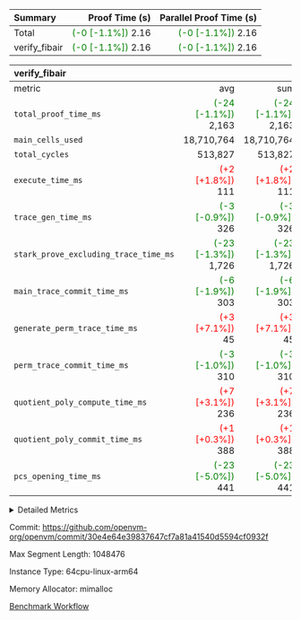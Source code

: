 | Summary | Proof Time (s) | Parallel Proof Time (s) |
|:---|---:|---:|
| Total | <span style='color: green'>(-0 [-1.1%])</span> 2.16 | <span style='color: green'>(-0 [-1.1%])</span> 2.16 |
| verify_fibair | <span style='color: green'>(-0 [-1.1%])</span> 2.16 | <span style='color: green'>(-0 [-1.1%])</span> 2.16 |


| verify_fibair |||||
|:---|---:|---:|---:|---:|
|metric|avg|sum|max|min|
| `total_proof_time_ms ` | <span style='color: green'>(-24 [-1.1%])</span> 2,163 | <span style='color: green'>(-24 [-1.1%])</span> 2,163 | <span style='color: green'>(-24 [-1.1%])</span> 2,163 | <span style='color: green'>(-24 [-1.1%])</span> 2,163 |
| `main_cells_used     ` |  18,710,764 |  18,710,764 |  18,710,764 |  18,710,764 |
| `total_cycles        ` |  513,827 |  513,827 |  513,827 |  513,827 |
| `execute_time_ms     ` | <span style='color: red'>(+2 [+1.8%])</span> 111 | <span style='color: red'>(+2 [+1.8%])</span> 111 | <span style='color: red'>(+2 [+1.8%])</span> 111 | <span style='color: red'>(+2 [+1.8%])</span> 111 |
| `trace_gen_time_ms   ` | <span style='color: green'>(-3 [-0.9%])</span> 326 | <span style='color: green'>(-3 [-0.9%])</span> 326 | <span style='color: green'>(-3 [-0.9%])</span> 326 | <span style='color: green'>(-3 [-0.9%])</span> 326 |
| `stark_prove_excluding_trace_time_ms` | <span style='color: green'>(-23 [-1.3%])</span> 1,726 | <span style='color: green'>(-23 [-1.3%])</span> 1,726 | <span style='color: green'>(-23 [-1.3%])</span> 1,726 | <span style='color: green'>(-23 [-1.3%])</span> 1,726 |
| `main_trace_commit_time_ms` | <span style='color: green'>(-6 [-1.9%])</span> 303 | <span style='color: green'>(-6 [-1.9%])</span> 303 | <span style='color: green'>(-6 [-1.9%])</span> 303 | <span style='color: green'>(-6 [-1.9%])</span> 303 |
| `generate_perm_trace_time_ms` | <span style='color: red'>(+3 [+7.1%])</span> 45 | <span style='color: red'>(+3 [+7.1%])</span> 45 | <span style='color: red'>(+3 [+7.1%])</span> 45 | <span style='color: red'>(+3 [+7.1%])</span> 45 |
| `perm_trace_commit_time_ms` | <span style='color: green'>(-3 [-1.0%])</span> 310 | <span style='color: green'>(-3 [-1.0%])</span> 310 | <span style='color: green'>(-3 [-1.0%])</span> 310 | <span style='color: green'>(-3 [-1.0%])</span> 310 |
| `quotient_poly_compute_time_ms` | <span style='color: red'>(+7 [+3.1%])</span> 236 | <span style='color: red'>(+7 [+3.1%])</span> 236 | <span style='color: red'>(+7 [+3.1%])</span> 236 | <span style='color: red'>(+7 [+3.1%])</span> 236 |
| `quotient_poly_commit_time_ms` | <span style='color: red'>(+1 [+0.3%])</span> 388 | <span style='color: red'>(+1 [+0.3%])</span> 388 | <span style='color: red'>(+1 [+0.3%])</span> 388 | <span style='color: red'>(+1 [+0.3%])</span> 388 |
| `pcs_opening_time_ms ` | <span style='color: green'>(-23 [-5.0%])</span> 441 | <span style='color: green'>(-23 [-5.0%])</span> 441 | <span style='color: green'>(-23 [-5.0%])</span> 441 | <span style='color: green'>(-23 [-5.0%])</span> 441 |



<details>
<summary>Detailed Metrics</summary>

|  | verify_program_compile_ms | total_cells | stark_prove_excluding_trace_time_ms | quotient_poly_compute_time_ms | quotient_poly_commit_time_ms | perm_trace_commit_time_ms | pcs_opening_time_ms | main_trace_commit_time_ms |
| --- | --- | --- | --- | --- | --- | --- | --- |
|  | 5 | 65,536 | 62 | 3 | 13 | 0 | 32 | 13 | 

| air_name | rows | quotient_deg | main_cols | interactions | constraints | cells |
| --- | --- | --- | --- | --- | --- | --- |
| AccessAdapterAir<2> |  | 4 |  | 5 | 11 |  | 
| AccessAdapterAir<4> |  | 4 |  | 5 | 11 |  | 
| AccessAdapterAir<8> |  | 4 |  | 5 | 11 |  | 
| FibonacciAir | 32,768 | 1 | 2 |  | 5 | 65,536 | 
| FriReducedOpeningAir |  | 4 |  | 31 | 52 |  | 
| NativePoseidon2Air<BabyBearParameters>, 1> |  | 4 |  | 176 | 555 |  | 
| PhantomAir |  | 4 |  | 3 | 4 |  | 
| ProgramAir |  | 1 |  | 1 | 4 |  | 
| VariableRangeCheckerAir |  | 1 |  | 1 | 4 |  | 
| VmAirWrapper<AluNativeAdapterAir, FieldArithmeticCoreAir> |  | 4 |  | 15 | 23 |  | 
| VmAirWrapper<BranchNativeAdapterAir, BranchEqualCoreAir<1> |  | 4 |  | 11 | 22 |  | 
| VmAirWrapper<JalNativeAdapterAir, JalCoreAir> |  | 4 |  | 7 | 6 |  | 
| VmAirWrapper<NativeAdapterAir<2, 0>, PublicValuesCoreAir> |  | 4 |  | 11 | 22 |  | 
| VmAirWrapper<NativeLoadStoreAdapterAir<1>, NativeLoadStoreCoreAir<1> |  | 4 |  | 15 | 16 |  | 
| VmAirWrapper<NativeLoadStoreAdapterAir<4>, NativeLoadStoreCoreAir<4> |  | 4 |  | 15 | 16 |  | 
| VmAirWrapper<NativeVectorizedAdapterAir<4>, FieldExtensionCoreAir> |  | 4 |  | 15 | 23 |  | 
| VmConnectorAir |  | 4 |  | 3 | 8 |  | 
| VolatileBoundaryAir |  | 4 |  | 4 | 16 |  | 

| group | trace_gen_time_ms | total_proof_time_ms | total_cycles | total_cells | stark_prove_excluding_trace_time_ms | quotient_poly_compute_time_ms | quotient_poly_commit_time_ms | perm_trace_commit_time_ms | pcs_opening_time_ms | main_trace_commit_time_ms | main_cells_used | generate_perm_trace_time_ms | execute_time_ms |
| --- | --- | --- | --- | --- | --- | --- | --- | --- | --- | --- | --- | --- | --- |
| verify_fibair | 326 | 2,163 | 513,827 | 43,401,880 | 1,726 | 236 | 388 | 310 | 441 | 303 | 18,710,764 | 45 | 111 | 

| group | air_name | rows | prep_cols | perm_cols | main_cols | cells |
| --- | --- | --- | --- | --- | --- | --- |
| verify_fibair | AccessAdapterAir<2> | 65,536 |  | 12 | 11 | 1,507,328 | 
| verify_fibair | AccessAdapterAir<4> | 32,768 |  | 12 | 13 | 819,200 | 
| verify_fibair | AccessAdapterAir<8> | 128 |  | 12 | 17 | 3,712 | 
| verify_fibair | FriReducedOpeningAir | 1,024 |  | 36 | 25 | 62,464 | 
| verify_fibair | NativePoseidon2Air<BabyBearParameters>, 1> | 16,384 |  | 216 | 399 | 10,076,160 | 
| verify_fibair | PhantomAir | 16,384 |  | 8 | 6 | 229,376 | 
| verify_fibair | ProgramAir | 8,192 |  | 8 | 10 | 147,456 | 
| verify_fibair | VariableRangeCheckerAir | 262,144 | 2 | 8 | 1 | 2,359,296 | 
| verify_fibair | VmAirWrapper<AluNativeAdapterAir, FieldArithmeticCoreAir> | 262,144 |  | 20 | 29 | 12,845,056 | 
| verify_fibair | VmAirWrapper<BranchNativeAdapterAir, BranchEqualCoreAir<1> | 131,072 |  | 16 | 23 | 5,111,808 | 
| verify_fibair | VmAirWrapper<JalNativeAdapterAir, JalCoreAir> | 16,384 |  | 12 | 9 | 344,064 | 
| verify_fibair | VmAirWrapper<NativeLoadStoreAdapterAir<1>, NativeLoadStoreCoreAir<1> | 131,072 |  | 24 | 22 | 6,029,312 | 
| verify_fibair | VmAirWrapper<NativeLoadStoreAdapterAir<4>, NativeLoadStoreCoreAir<4> | 16,384 |  | 24 | 31 | 901,120 | 
| verify_fibair | VmAirWrapper<NativeVectorizedAdapterAir<4>, FieldExtensionCoreAir> | 8,192 |  | 20 | 38 | 475,136 | 
| verify_fibair | VmConnectorAir | 2 | 1 | 8 | 4 | 24 | 
| verify_fibair | VolatileBoundaryAir | 131,072 |  | 8 | 11 | 2,490,368 | 

</details>


Commit: https://github.com/openvm-org/openvm/commit/30e4e64e39837647cf7a81a41540d5594cf0932f

Max Segment Length: 1048476

Instance Type: 64cpu-linux-arm64

Memory Allocator: mimalloc

[Benchmark Workflow](https://github.com/openvm-org/openvm/actions/runs/12982845738)
